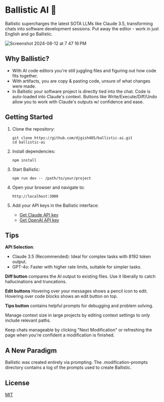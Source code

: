 # Ballistic AI 🚀

Ballistic supercharges the latest SOTA LLMs like Claude 3.5, transforming chats into software development sessions. Put away the editor - work in just English and go Ballistic.

![Screenshot 2024-08-12 at 7 47 16 PM](https://github.com/user-attachments/assets/b5ffeb2e-5e37-4c35-a31c-1d68692df68c)


## Why Ballistic?
- With AI code editors you're still juggling files and figuring out how code fits together.
- With artifacts, you are copy & pasting code, unsure of what changes were made.
- In Ballistic your software project is directly tied into the chat. Code is auto-loaded into Claude's context. Buttons like Write/Execute/Diff/Undo allow you to work with Claude's outputs w/ confidence and ease.

## Getting Started

1. Clone the repository:
   ```
   git clone https://github.com/djgish485/ballistic-ai.git
   cd ballistic-ai
   ```

2. Install dependencies:
   ```
   npm install
   ```

3. Start Ballistic:
   ```
   npm run dev -- /path/to/your/project
   ```

4. Open your browser and navigate to:
   ```
   http://localhost:3000
   ```

5. Add your API keys in the Ballistic interface:
   - [Get Claude API key](https://www.anthropic.com/api)
   - [Get OpenAI API key](https://platform.openai.com/account/api-keys)

## Tips

**API Selection**:
  - Claude 3.5 (Recommended): Ideal for complex tasks with 8192 token output.
  - GPT-4o: Faster with higher rate limits, suitable for simpler tasks.

**Diff button** compares the AI output to existing files. Use it liberally to catch hallucinations and truncations.

**Edit buttons** Hovering over your messages shows a pencil icon to edit. Hovering over code blocks shows an edit button on top.

**Tips button** contains helpful prompts for debugging and problem solving.

Manage context size in large projects by editing context settings to only include relevant paths. 

Keep chats manageable by clicking "Next Modification" or refreshing the page when you're confident a modification is finished.

## A New Paradigm

Ballistic was created entirely via prompting. The .modification-prompts directory contains a log of the prompts used to create Ballistic. 

## License

[MIT](https://choosealicense.com/licenses/mit/)
